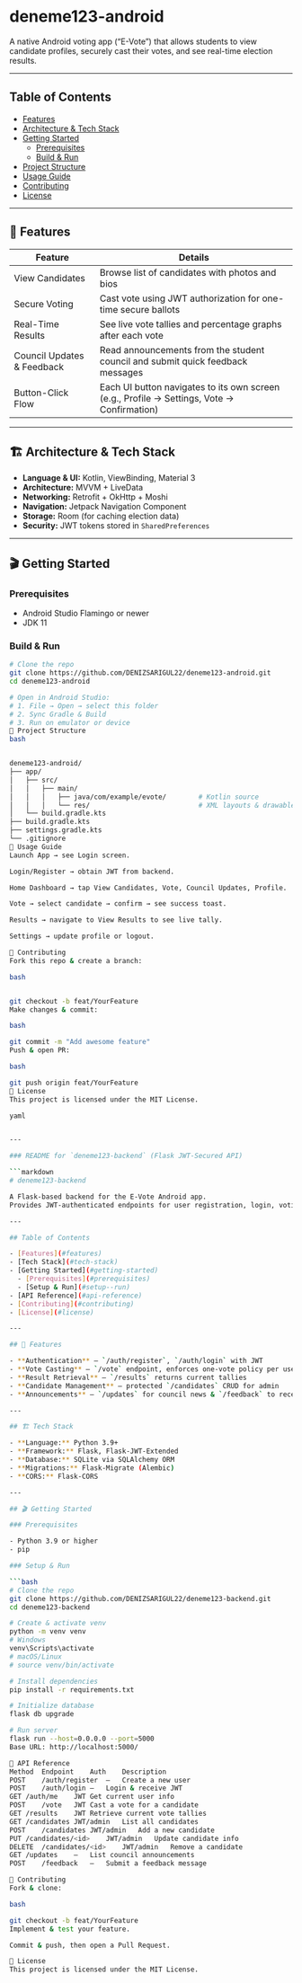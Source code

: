 # deneme123-android

A native Android voting app (“E-Vote”) that allows students to view candidate profiles, securely cast their votes, and see real-time election results.

---

## Table of Contents

- [Features](#features)  
- [Architecture & Tech Stack](#architecture--tech-stack)  
- [Getting Started](#getting-started)  
  - [Prerequisites](#prerequisites)  
  - [Build & Run](#build--run)  
- [Project Structure](#project-structure)  
- [Usage Guide](#usage-guide)  
- [Contributing](#contributing)  
- [License](#license)  

---

## 🚀 Features

| Feature                   | Details                                                                          |
|---------------------------|----------------------------------------------------------------------------------|
| View Candidates           | Browse list of candidates with photos and bios                                   |
| Secure Voting             | Cast vote using JWT authorization for one-time secure ballots                    |
| Real-Time Results         | See live vote tallies and percentage graphs after each vote                      |
| Council Updates & Feedback| Read announcements from the student council and submit quick feedback messages   |
| Button-Click Flow         | Each UI button navigates to its own screen (e.g., Profile → Settings, Vote → Confirmation) |

---

## 🏗 Architecture & Tech Stack

- **Language & UI:** Kotlin, ViewBinding, Material 3  
- **Architecture:** MVVM + LiveData  
- **Networking:** Retrofit + OkHttp + Moshi  
- **Navigation:** Jetpack Navigation Component  
- **Storage:** Room (for caching election data)  
- **Security:** JWT tokens stored in `SharedPreferences`  

---

## 🎬 Getting Started

### Prerequisites

- Android Studio Flamingo or newer  
- JDK 11  

### Build & Run

```bash
# Clone the repo
git clone https://github.com/DENIZSARIGUL22/deneme123-android.git
cd deneme123-android

# Open in Android Studio:
# 1. File → Open → select this folder
# 2. Sync Gradle & Build
# 3. Run on emulator or device
📂 Project Structure
bash


deneme123-android/
├── app/                   
│   ├── src/
│   │   ├── main/
│   │   │   ├── java/com/example/evote/        # Kotlin source
│   │   │   └── res/                           # XML layouts & drawables
│   └── build.gradle.kts
├── build.gradle.kts
├── settings.gradle.kts
└── .gitignore
📱 Usage Guide
Launch App → see Login screen.

Login/Register → obtain JWT from backend.

Home Dashboard → tap View Candidates, Vote, Council Updates, Profile.

Vote → select candidate → confirm → see success toast.

Results → navigate to View Results to see live tally.

Settings → update profile or logout.

🤝 Contributing
Fork this repo & create a branch:

bash


git checkout -b feat/YourFeature
Make changes & commit:

bash

git commit -m "Add awesome feature"
Push & open PR:

bash

git push origin feat/YourFeature
📜 License
This project is licensed under the MIT License.

yaml


---

### README for `deneme123-backend` (Flask JWT-Secured API)

```markdown
# deneme123-backend

A Flask-based backend for the E-Vote Android app.  
Provides JWT-authenticated endpoints for user registration, login, voting, and result retrieval.

---

## Table of Contents

- [Features](#features)  
- [Tech Stack](#tech-stack)  
- [Getting Started](#getting-started)  
  - [Prerequisites](#prerequisites)  
  - [Setup & Run](#setup--run)  
- [API Reference](#api-reference)  
- [Contributing](#contributing)  
- [License](#license)  

---

## 🚀 Features

- **Authentication** – `/auth/register`, `/auth/login` with JWT  
- **Vote Casting** – `/vote` endpoint, enforces one-vote policy per user  
- **Result Retrieval** – `/results` returns current tallies  
- **Candidate Management** – protected `/candidates` CRUD for admin  
- **Announcements** – `/updates` for council news & `/feedback` to receive messages  

---

## 🏗 Tech Stack

- **Language:** Python 3.9+  
- **Framework:** Flask, Flask-JWT-Extended  
- **Database:** SQLite via SQLAlchemy ORM  
- **Migrations:** Flask-Migrate (Alembic)  
- **CORS:** Flask-CORS  

---

## 🎬 Getting Started

### Prerequisites

- Python 3.9 or higher  
- pip  

### Setup & Run

```bash
# Clone the repo
git clone https://github.com/DENIZSARIGUL22/deneme123-backend.git
cd deneme123-backend

# Create & activate venv
python -m venv venv
# Windows
venv\Scripts\activate
# macOS/Linux
# source venv/bin/activate

# Install dependencies
pip install -r requirements.txt

# Initialize database
flask db upgrade

# Run server
flask run --host=0.0.0.0 --port=5000
Base URL: http://localhost:5000/

🔌 API Reference
Method	Endpoint	Auth	Description
POST	/auth/register	–	Create a new user
POST	/auth/login	–	Login & receive JWT
GET	/auth/me	JWT	Get current user info
POST	/vote	JWT	Cast a vote for a candidate
GET	/results	JWT	Retrieve current vote tallies
GET	/candidates	JWT/admin	List all candidates
POST	/candidates	JWT/admin	Add a new candidate
PUT	/candidates/<id>	JWT/admin	Update candidate info
DELETE	/candidates/<id>	JWT/admin	Remove a candidate
GET	/updates	–	List council announcements
POST	/feedback	–	Submit a feedback message

🤝 Contributing
Fork & clone:

bash

git checkout -b feat/YourFeature
Implement & test your feature.

Commit & push, then open a Pull Request.

📜 License
This project is licensed under the MIT License.







